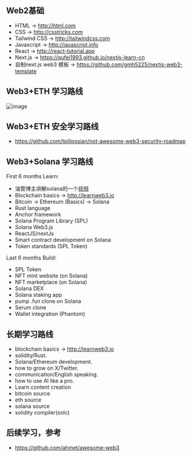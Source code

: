 
## Web2基础
- HTML → http://html.com
- CSS → http://csstricks.com
- Tailwind CSS → http://tailwindcss.com
- Javascript → http://javascript.info
- React → http://react-tutorial.app
- Next.js → https://qufei1993.github.io/nextjs-learn-cn
- 自制next.js web3 模板 → https://github.com/gmh5225/nextjs-web3-template
 
## Web3+ETH 学习路线

![image](https://github.com/user-attachments/assets/f3f42b5d-f1e3-4fd8-9b15-be055d071254)

## Web3+ETH 安全学习路线
- https://github.com/tpiliposian/not-awesome-web3-security-roadmap

     
## Web3+Solana 学习路线
First 6 months Learn:
- 油管博主讲解solana的一个[视频](https://www.youtube.com/watch?v=h8ds-Q7wRrk)
- Blockchain basics → http://learnweb3.io
- Bitcoin → Ethereum (Basics) → Solana
- Rust language
- Anchor framework
- Solana Program Library (SPL)
- Solana Web3.js
- ReactJS/nextJs
- Smart contract development on Solana
- Token standards (SPL Token)

Last 6 months Build:

- SPL Token
- NFT mint website (on Solana)
- NFT marketplace (on Solana)
- Solana DEX
- Solana staking app
- pump .fun clone on Solana
- Serum clone
- Wallet integration (Phantom)

## 长期学习路线
- blockchain basics → http://learnweb3.io
- solidity/Rust.
- Solana/Ethereum development.
- how to grow on X/Twitter.
- communication/English speaking.
- how to use AI like a pro.
- Learn content creation
- bitcoin source
- eth source
- solana source
- solidity compiler(solc)

## 后续学习，参考
- https://github.com/ahmet/awesome-web3

